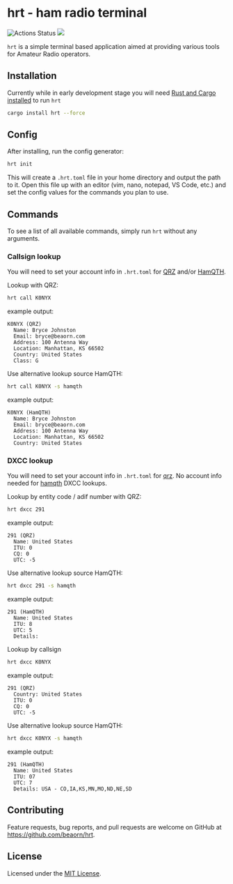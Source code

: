# hrt - ham radio terminal

![Actions Status](https://github.com/beaorn/hrt/workflows/Rust/badge.svg)
[![](https://img.shields.io/crates/v/hrt.svg?colorB=00aa88)](https://crates.io/crates/hrt)

`hrt` is a simple terminal based application aimed at providing various tools for Amateur Radio operators.

## Installation

Currently while in early development stage you will need [Rust and Cargo installed](https://www.rust-lang.org/tools/install) to run `hrt`

```bash
cargo install hrt --force
```

## Config

After installing, run the config generator:

```bash
hrt init
```

This will create a `.hrt.toml` file in your home directory and output the path to it. Open this file up with an editor (vim, nano, notepad, VS Code, etc.) and set the config values for the commands you plan to use.

## Commands

To see a list of all available commands, simply run `hrt` without any arguments.

### Callsign lookup

You will need to set your account info in `.hrt.toml` for [QRZ](https://www.qrz.com) and/or [HamQTH](https://www.hamqth.com).

Lookup with QRZ:
```bash
hrt call K0NYX
```

example output:
```
K0NYX (QRZ)
  Name: Bryce Johnston
  Email: bryce@beaorn.com
  Address: 100 Antenna Way
  Location: Manhattan, KS 66502
  Country: United States
  Class: G
```

Use alternative lookup source HamQTH:
```bash
hrt call K0NYX -s hamqth
```

example output:
```
K0NYX (HamQTH)
  Name: Bryce Johnston
  Email: bryce@beaorn.com
  Address: 100 Antenna Way
  Location: Manhattan, KS 66502
  Country: United States
```

### DXCC lookup

You will need to set your account info in `.hrt.toml` for [qrz](https://www.qrz.com). No account info needed for [hamqth](https://www.hamqth.com) DXCC lookups.

Lookup by entity code / adif number with QRZ:
```bash
hrt dxcc 291
```

example output:
```
291 (QRZ)
  Name: United States
  ITU: 0
  CQ: 0
  UTC: -5
```

Use alternative lookup source HamQTH:
```bash
hrt dxcc 291 -s hamqth
```

example output:
```
291 (HamQTH)
  Name: United States
  ITU: 8
  UTC: 5
  Details:
```

Lookup by callsign
```bash
hrt dxcc K0NYX
```

example output:
```
291 (QRZ)
  Country: United States
  ITU: 0
  CQ: 0
  UTC: -5
```

Use alternative lookup source HamQTH:
```bash
hrt dxcc K0NYX -s hamqth
```

example output:
```
291 (HamQTH)
  Name: United States
  ITU: 07
  UTC: 7
  Details: USA - CO,IA,KS,MN,MO,ND,NE,SD
```

## Contributing

Feature requests, bug reports, and pull requests are welcome on GitHub at https://github.com/beaorn/hrt.

## License

Licensed under the [MIT License](LICENSE.md).